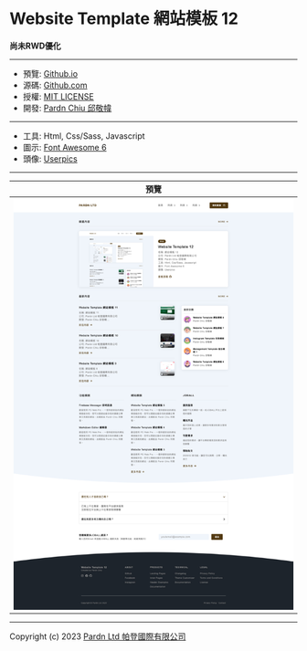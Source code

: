 # Website Template 網站模板 12

**尚未RWD優化**

***

- 預覽: [Github.io](https://pardnchiu.github.io/website-template-12/)
- 源碼: [Github.com](https://github.com/pardnchiu/website-template-12/)
- 授權: [MIT LICENSE](https://pardnchiu.github.io/website-template-12/LICENSE)
- 開發: [Pardn Chiu 邱敬幃](https://pardnchiu.github.io/)

***

- 工具: Html, Css/Sass, Javascript
- 圖示: [Font Awesome 6](https://fontawesome.com/v6/search)
- 頭像: [Userpics](https://userpics.craftwork.design)

***

| 預覽 |
|---|
| ![Website Template 網站模板 12 預覽](./image/index.jpg) |

***

Copyright (c) 2023 [Pardn Ltd 帕登國際有限公司](https://joball.tw/@pardnltd)
